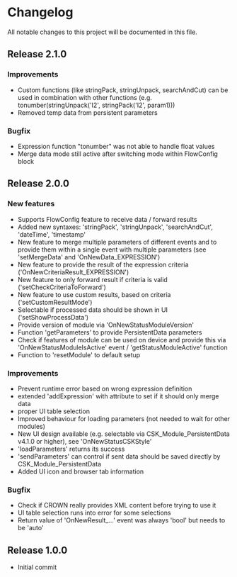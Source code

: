 # Changelog
All notable changes to this project will be documented in this file.

## Release 2.1.0

### Improvements
- Custom functions (like stringPack, stringUnpack, searchAndCut) can be used in combination with other functions (e.g. tonumber(stringUnpack('I2', stringPack('I2', param1)))
- Removed temp data from persistent parameters

### Bugfix
- Expression function "tonumber" was not able to handle float values
- Merge data mode still active after switching mode within FlowConfig block

## Release 2.0.0

### New features
- Supports FlowConfig feature to receive data / forward results
- Added new syntaxes: 'stringPack', 'stringUnpack', 'searchAndCut', 'dateTime', 'timestamp'
- New feature to merge multiple parameters of different events and to provide them within a single event with multiple parameters (see 'setMergeData' and 'OnNewData_EXPRESSION')
- New feature to provide the result of the expression criteria ('OnNewCriteriaResult_EXPRESSION')
- New feature to only forward result if criteria is valid ('setCheckCriteriaToForward')
- New feature to use custom results, based on criteria ('setCustomResultMode')
- Selectable if processed data should be shown in UI ('setShowProcessData')
- Provide version of module via 'OnNewStatusModuleVersion'
- Function 'getParameters' to provide PersistentData parameters
- Check if features of module can be used on device and provide this via 'OnNewStatusModuleIsActive' event / 'getStatusModuleActive' function
- Function to 'resetModule' to default setup

### Improvements
- Prevent runtime error based on wrong expression definition
- extended 'addExpression' with attribute to set if it should only merge data
- proper UI table selection
- Improved behaviour for loading parameters (not needed to wait for other modules)
- New UI design available (e.g. selectable via CSK_Module_PersistentData v4.1.0 or higher), see 'OnNewStatusCSKStyle'
- 'loadParameters' returns its success
- 'sendParameters' can control if sent data should be saved directly by CSK_Module_PersistentData
- Added UI icon and browser tab information

### Bugfix
- Check if CROWN really provides XML content before trying to use it
- UI table selection runs into error for some selections
- Return value of 'OnNewResult_...' event was always 'bool' but needs to be 'auto'

## Release 1.0.0
- Initial commit